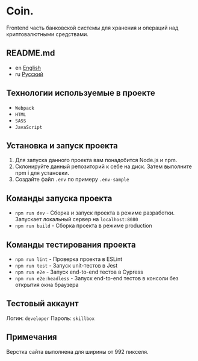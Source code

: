 # Coin.

Frontend часть банковской системы для хранения и операций над
криптовалютными средствами.

## README.md

* en [English](../README.md)
* ru [Русский](README.ru.md)

## Технологии используемые в проекте

* `Webpack`
* `HTML`
* `SASS`
* `JavaScript`

## Установка и запуск проекта

1. Для запуска данного проекта вам понадобится Node.js и npm.
2. Склонируйте данный репозиторий к себе на диск.
   Затем выполните npm i для установки.
3. Создайте файл `.env` по примеру `.env-sample`

## Команды запуска проекта

* `npm run dev` - Сборка и запуск проекта в режиме разработки.
  Запускает локальный сервер на `localhost:8080`
* `npm run build` - Сборка проекта в режиме production

## Команды тестирования проекта

* `npm run lint` - Проверка проекта в ESLint
* `npm run test` - Запуск unit-тестов в Jest
* `npm run e2e` - Запуск end-to-end тестов в Cypress
* `npm run e2e:headless` - Запуск end-to-end тестов в консоли без открытия
  окна браузера

## Тестовый аккаунт

Логин: `developer`
Пароль: `skillbox`

## Примечания

Верстка сайта выполнена для ширины от 992 пикселя.
